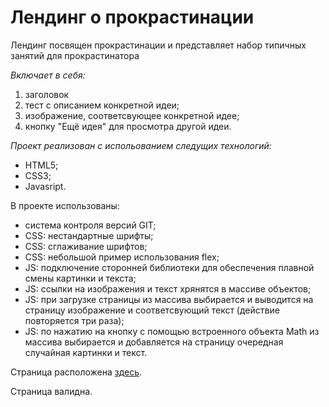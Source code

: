 # Лендинг о прокрастинации

Лендинг посвящен прокрастинации и представляет набор типичных занятий для прокрастинатора
 
*Включает в себя:* 
1. заголовок
2. тест с описанием конкретной идеи;
3. изображение, соответсвующее конкретной идее;
4. кнопку "Ещё идея" для просмотра другой идеи.
 
*Проект реализован с испольованием следущих технологий:* 
* HTML5; 
* CSS3; 
* Javasript.
 
В проекте использованы: 
* система контроля версий GIT; 
* CSS: нестандартные шрифты; 
* CSS: сглаживание шрифтов; 
* CSS: небольшой пример использования flex; 
* JS: подключение сторонней библиотеки для обеспечения плавной смены картинки и текста; 
* JS: ссылки на изображения и текст хрянятся в массиве объектов; 
* JS: при загрузке страницы  из массива выбирается и выводится на страницу изображение и соответсвующий текст (действие повторяется три раза); 
* JS: по нажатию на кнопку с помощью встроенного объекта Math из массива выбирается и добавляется на страницу очередная случайная картинки и текст.

Страница расположена [здесь](https://konstantin-khoroshilov.github.io/procrastinate/).
 
Страница валидна.